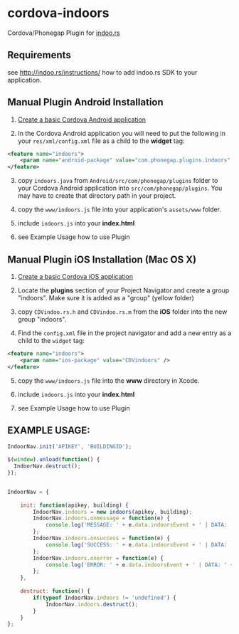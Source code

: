 cordova-indoors
===============

Cordova/Phonegap Plugin for <a href="http://indoo.rs">indoo.rs</a>

## Requirements

see http://indoo.rs/instructions/ how to add indoo.rs SDK to your application.


## Manual Plugin Android Installation

1. [Create a basic Cordova Android application](http://docs.phonegap.com/en/3.0.0/guide_platforms_android_index.md.html#Android%20Platform%20Guide)
 
2. In the Cordova Android application you will need to put the following in your `res/xml/config.xml` file as a child to the **widget** tag:
```xml
<feature name="indoors">
    <param name="android-package" value="com.phonegap.plugins.indoors" />
</feature>
```
3. copy `indoors.java` from `Android/src/com/phonegap/plugins` folder to your Cordova Android application into `src/com/phonegap/plugins`. You may have to create that directory path in your project. 

4. copy the `www/indoors.js` file into your application's `assets/www` folder.

5. include `indoors.js` into your **index.html**

6. see Example Usage how to use Plugin


## Manual Plugin iOS Installation (Mac OS X)

1. [Create a basic Cordova iOS application](http://docs.phonegap.com/en/3.0.0/guide_platforms_ios_index.md.html#iOS%20Platform%20Guide)

2. Locate the **plugins** section of your Project Navigator and create a group "indoors". Make sure it is added as a "group" (yellow folder)

3. copy `CDVindoo.rs.h` and `CDVindoo.rs.m` from the **iOS** folder into the new group "indoors".

4. Find the `config.xml` file in the project navigator and add a new entry as a child to the `widget` tag:
```xml
<feature name="indoors">
    <param name="ios-package" value="CDVindoors" />
</feature>
```
5. copy the `www/indoors.js` file into the **www** directory in Xcode.

6. include `indoors.js` into your **index.html**

7. see Example Usage how to use Plugin



## EXAMPLE USAGE: 

```javascript
IndoorNav.init('APIKEY', 'BUILDINGID');

$(window).unload(function() {
  IndoorNav.destruct();
});


IndoorNav = {
		
	init: function(apikey, building) {
		IndoorNav.indoors = new indoors(apikey, building);
		IndoorNav.indoors.onmessage = function(e) {
   			console.log('MESSAGE: ' + e.data.indoorsEvent + ' | DATA: ' + e.data.indoorsData) ; //TODO
    	};
    	IndoorNav.indoors.onsuccess = function(e) {
   			console.log('SUCCESS: ' + e.data.indoorsEvent + ' | DATA: ' + e.data.indoorsData); //TODO
    	};
    	IndoorNav.indoors.onerror = function(e) {
   			console.log('ERROR: ' + e.data.indoorsEvent + ' | DATA: ' + e.data.indoorsData) ; //TODO
    	};
	},
	
	destruct: function() {
		if(typeof IndoorNav.indoors != 'undefined') {
			IndoorNav.indoors.destruct();
		}
	}
};
```
